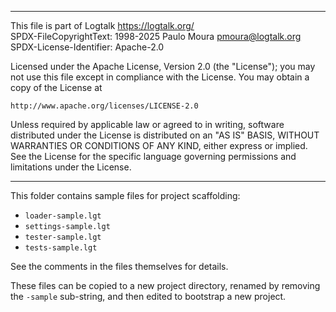 ________________________________________________________________________

This file is part of Logtalk <https://logtalk.org/>  
SPDX-FileCopyrightText: 1998-2025 Paulo Moura <pmoura@logtalk.org>  
SPDX-License-Identifier: Apache-2.0

Licensed under the Apache License, Version 2.0 (the "License");
you may not use this file except in compliance with the License.
You may obtain a copy of the License at

    http://www.apache.org/licenses/LICENSE-2.0

Unless required by applicable law or agreed to in writing, software
distributed under the License is distributed on an "AS IS" BASIS,
WITHOUT WARRANTIES OR CONDITIONS OF ANY KIND, either express or implied.
See the License for the specific language governing permissions and
limitations under the License.
________________________________________________________________________


This folder contains sample files for project scaffolding:

- `loader-sample.lgt`  
- `settings-sample.lgt`  
- `tester-sample.lgt`  
- `tests-sample.lgt`  

See the comments in the files themselves for details.

These files can be copied to a new project directory, renamed by
removing the `-sample` sub-string, and then edited to bootstrap
a new project.
